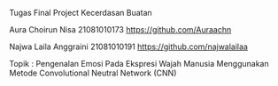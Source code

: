 Tugas Final Project Kecerdasan Buatan

Aura Choirun Nisa 21081010173 https://github.com/Auraachn

Najwa Laila Anggraini 21081010191 https://github.com/najwalailaa

Topik : Pengenalan Emosi Pada Ekspresi Wajah Manusia Menggunakan Metode Convolutional Neutral Network (CNN)
